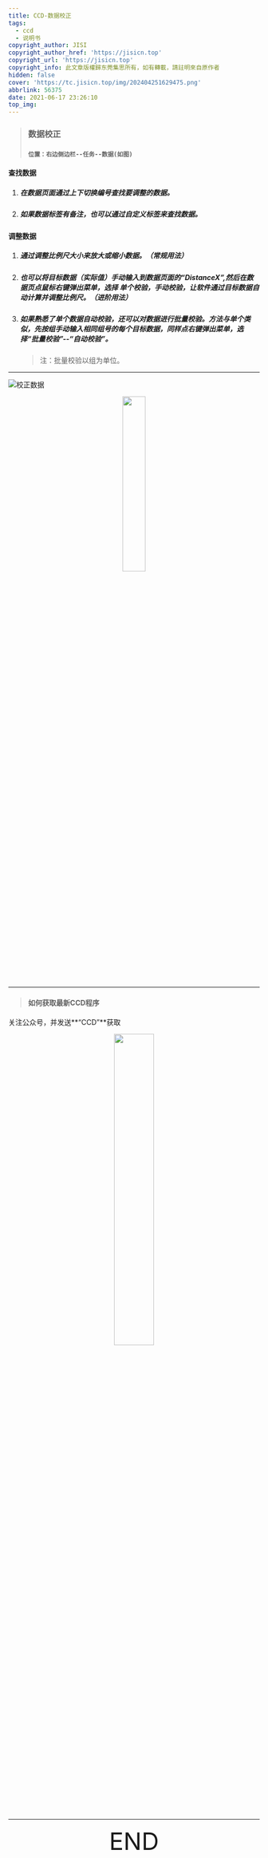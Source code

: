 ```yaml
---
title: CCD-数据校正
tags:
  - ccd
  - 说明书
copyright_author: JISI
copyright_author_href: 'https://jisicn.top'
copyright_url: 'https://jisicn.top'
copyright_info: 此文章版權歸东莞集思所有，如有轉載，請註明來自原作者
hidden: false
cover: 'https://tc.jisicn.top/img/202404251629475.png'
abbrlink: 56375
date: 2021-06-17 23:26:10
top_img:
---
```



> ### 数据校正
>
> #### `位置：右边侧边栏--任务--数据(如图)`



#### 查找数据

1. ##### 在数据页面通过上下切换编号查找要调整的数据。

2. ##### 如果数据标签有备注，也可以通过自定义标签来查找数据。



#### 调整数据

1. ##### 通过调整比例尺大小来放大或缩小数据。（常规用法）

2. ##### 也可以将目标数据（实际值）手动输入到数据页面的“DistanceX”,然后在数据页点鼠标右键弹出菜单，选择 单个校验，手动校验，让软件通过目标数据自动计算并调整比例尺。（进阶用法）

3. ##### 如果熟悉了单个数据自动校验，还可以对数据进行批量校验。方法与单个类似，先按组手动输入相同组号的每个目标数据，同样点右键弹出菜单，选择“批量校验”--“自动校验”。

   > 注：批量校验以组为单位。
   
   

------



![校正数据](https://tc.jisicn.top/img/202404251630850.png)



<div align="center">
    <img src="https://tc.jisicn.top/img/202404251631424.png" width="30%" height="30%"></img>
</div>



---

> #### 如何获取最新CCD程序

关注公众号，并发送**“CCD”**获取

<div align="center">
    <img src="https://tc.jisicn.top/img/202404251607047.png" width="40%" height="40%"></img>
</div>



------

<div align='center' ><font size='50'>END</font></div>